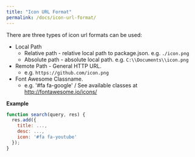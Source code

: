 ```yaml
---
title: "Icon URL Format"
permalink: /docs/icon-url-format/
---
```


There are three types of icon url formats can be used:  


* Local Path  
  - Relative path - relative local path to package.json. e.g. `./icon.png`  
  - Absolute path - absolute local path. e.g. `C:\\Documents\\icon.png`  
* Remote Path - General HTTP URL.
  - e.g. `https://github.com/icon.png`  
* Font Awesome Classname.
  - e.g. '#fa fa-google' / See available classes at <http://fontawesome.io/icons/>  

**Example**

```javascript
function search(query, res) {
  res.add({
    title: ...,
    desc: ...,
    icon: '#fa fa-youtube'
  });
}
```
